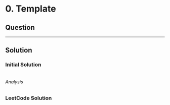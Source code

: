 # 0. Template
## Question
---
## Solution
### Initial Solution

```typescript

```

###### Analysis

### LeetCode Solution